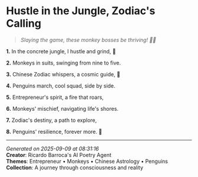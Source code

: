 # Hustle in the Jungle, Zodiac's Calling

> *Slaying the game, these monkey bosses be thriving! 🐒💼*

**1.** In the concrete jungle, I hustle and grind, 💼


**2.** Monkeys in suits, swinging from nine to five.


**3.** Chinese Zodiac whispers, a cosmic guide, 🐲


**4.** Penguins march, cool squad, side by side.


**5.** Entrepreneur's spirit, a fire that roars,


**6.** Monkeys' mischief, navigating life's shores.


**7.** Zodiac's destiny, a path to explore,


**8.** Penguins' resilience, forever more. 🐧



---

*Generated on 2025-09-09 at 08:31:16*  
**Creator**: Ricardo Barroca's AI Poetry Agent  
**Themes**: Entrepreneur • Monkeys • Chinese Astrology • Penguins  
**Collection**: A journey through consciousness and reality